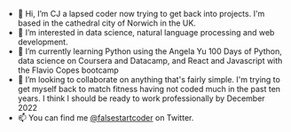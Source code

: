 - 👋 Hi, I’m CJ a lapsed coder now trying to get back into projects.  I'm based in the cathedral city of Norwich in the UK.
- 👀 I’m interested in data science, natural language processing and web development.
- 🌱 I’m currently learning Python using the Angela Yu 100 Days of Python, data science on Coursera and Datacamp, and React and Javascript with the Flavio Copes bootcamp
- 💞️ I’m looking to collaborate on anything that's fairly simple. I'm trying to get myself back to match fitness having not coded much in the past ten years. I think I should be ready to work professionally by December 2022
- 📫 You can find me <a href="https://twitter.com/falsestartcoder">@falsestartcoder</a> on Twitter.

<!---
this is a ✨ special ✨ repository because its `README.md` (this file) appears on your GitHub profile.
You can click the Preview link to take a look at your changes.
--->
